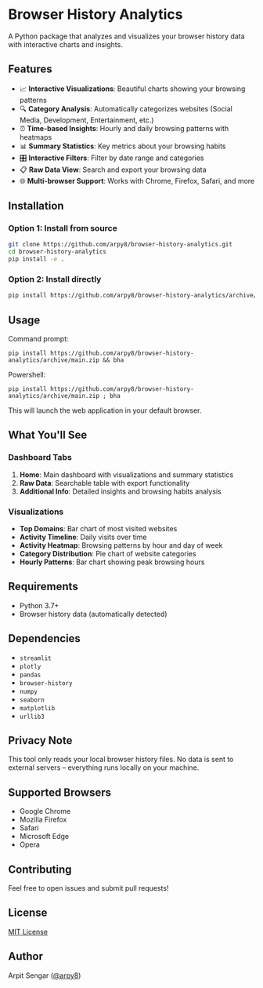 # Browser History Analytics

A Python package that analyzes and visualizes your browser history data with interactive charts and insights.

## Features

- 📈 **Interactive Visualizations**: Beautiful charts showing your browsing patterns  
- 🔍 **Category Analysis**: Automatically categorizes websites (Social Media, Development, Entertainment, etc.)  
- ⏰ **Time-based Insights**: Hourly and daily browsing patterns with heatmaps  
- 📊 **Summary Statistics**: Key metrics about your browsing habits  
- 🎛️ **Interactive Filters**: Filter by date range and categories  
- 📋 **Raw Data View**: Search and export your browsing data  
- 🌐 **Multi-browser Support**: Works with Chrome, Firefox, Safari, and more  

## Installation

### Option 1: Install from source

```bash
git clone https://github.com/arpy8/browser-history-analytics.git
cd browser-history-analytics
pip install -e .
```

### Option 2: Install directly

```bash
pip install https://github.com/arpy8/browser-history-analytics/archive/main.zip
```

## Usage
Command prompt: 
```
pip install https://github.com/arpy8/browser-history-analytics/archive/main.zip && bha
```
Powershell: 
```
pip install https://github.com/arpy8/browser-history-analytics/archive/main.zip ; bha
```

This will launch the web application in your default browser.

## What You'll See

### Dashboard Tabs

1. **Home**: Main dashboard with visualizations and summary statistics
2. **Raw Data**: Searchable table with export functionality
3. **Additional Info**: Detailed insights and browsing habits analysis

### Visualizations

* **Top Domains**: Bar chart of most visited websites
* **Activity Timeline**: Daily visits over time
* **Activity Heatmap**: Browsing patterns by hour and day of week
* **Category Distribution**: Pie chart of website categories
* **Hourly Patterns**: Bar chart showing peak browsing hours

## Requirements

* Python 3.7+
* Browser history data (automatically detected)

## Dependencies

* `streamlit`
* `plotly`
* `pandas`
* `browser-history`
* `numpy`
* `seaborn`
* `matplotlib`
* `urllib3`

## Privacy Note

This tool only reads your local browser history files. No data is sent to external servers – everything runs locally on your machine.

## Supported Browsers

* Google Chrome
* Mozilla Firefox
* Safari
* Microsoft Edge
* Opera

## Contributing

Feel free to open issues and submit pull requests!

## License

[MIT License](LICENSE)

## Author

Arpit Sengar ([@arpy8](https://github.com/arpy8))
